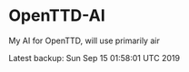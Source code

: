 # OpenTTD-AI
My AI for OpenTTD, will use primarily air

Latest backup: Sun Sep 15 01:58:01 UTC 2019

